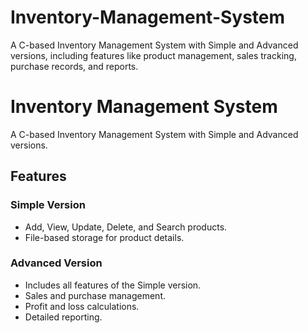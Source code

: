 # Inventory-Management-System
A C-based Inventory Management System with Simple and Advanced versions, including features like product management, sales tracking, purchase records, and reports.

# Inventory Management System

A C-based Inventory Management System with Simple and Advanced versions.

## Features
### Simple Version
- Add, View, Update, Delete, and Search products.
- File-based storage for product details.

### Advanced Version
- Includes all features of the Simple version.
- Sales and purchase management.
- Profit and loss calculations.
- Detailed reporting.
